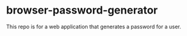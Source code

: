 # browser-password-generator
This repo is for a web application that generates a password for a user. 
